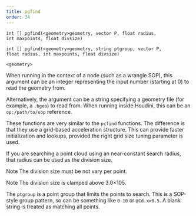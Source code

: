```yaml
---
title: pgfind
order: 34
---
```

`int [] pgfind(<geometry>geometry, vector P, float radius, int maxpoints, float divsize)`

`int [] pgfind(<geometry>geometry, string ptgroup, vector P, float radius, int maxpoints, float divsize)`

`<geometry>`

When running in the context of a node (such as a wrangle SOP), this argument can be an integer representing the input number (starting at 0) to read the geometry from.

Alternatively, the argument can be a string specifying a geometry file (for example, a `.bgeo`) to read from. When running inside Houdini, this can be an `op:/path/to/sop` reference.

These functions are very similar to the `pcfind` functions. The difference is that they use a grid-based acceleration structure. This can provide faster initialization and lookups, provided the right grid size tuning parameter is used.

If you are searching a point cloud using an near-constant search radius, that radius can be used as the division size.

Note
The division size must be not vary per point.

Note
The division size is clamped above 3.0×105.

The `ptgroup` is a point group that limits the points to search. This is a SOP-style group pattern, so can be something like `0-10` or `@Cd.x>0.5`. A blank string is treated as matching all points.
